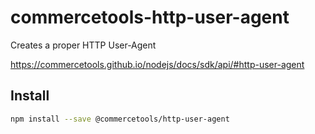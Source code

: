 # commercetools-http-user-agent

Creates a proper HTTP User-Agent

https://commercetools.github.io/nodejs/docs/sdk/api/#http-user-agent

## Install

```bash
npm install --save @commercetools/http-user-agent
```
